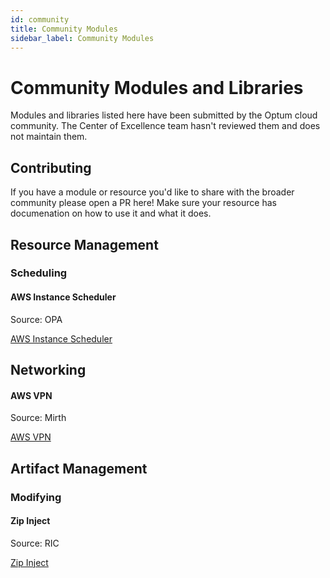 ```yaml
---
id: community
title: Community Modules
sidebar_label: Community Modules
---
```


# Community Modules and Libraries

Modules and libraries listed here have been submitted by the Optum cloud community. The Center of Excellence team hasn't reviewed them and does not maintain them.

## Contributing

If you have a module or resource you'd like to share with the broader community please open a PR here! Make sure your resource has documenation on how to use it and what it does.

## Resource Management 

### Scheduling

#### AWS Instance Scheduler

Source: OPA 

[AWS Instance Scheduler](https://github.optum.com/oaccoe/AWS_InstanceScheduler)   

## Networking

#### AWS VPN

Source: Mirth

[AWS VPN](https://github.optum.com/oaccoe/aws_vpn)

## Artifact Management

### Modifying

#### Zip Inject

Source: RIC

[Zip Inject](https://github.optum.com/oaccoe/zip_inject)
